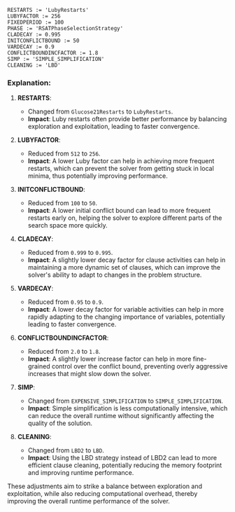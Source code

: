 ```plaintext
RESTARTS := 'LubyRestarts'
LUBYFACTOR := 256
FIXEDPERIOD := 100
PHASE := 'RSATPhaseSelectionStrategy'
CLADECAY := 0.995
INITCONFLICTBOUND := 50
VARDECAY := 0.9
CONFLICTBOUNDINCFACTOR := 1.8
SIMP := 'SIMPLE_SIMPLIFICATION'
CLEANING := 'LBD'
```

### Explanation:
1. **RESTARTS**:
   - Changed from `Glucose21Restarts` to `LubyRestarts`.
   - **Impact**: Luby restarts often provide better performance by balancing exploration and exploitation, leading to faster convergence.

2. **LUBYFACTOR**:
   - Reduced from `512` to `256`.
   - **Impact**: A lower Luby factor can help in achieving more frequent restarts, which can prevent the solver from getting stuck in local minima, thus potentially improving performance.

3. **INITCONFLICTBOUND**:
   - Reduced from `100` to `50`.
   - **Impact**: A lower initial conflict bound can lead to more frequent restarts early on, helping the solver to explore different parts of the search space more quickly.

4. **CLADECAY**:
   - Reduced from `0.999` to `0.995`.
   - **Impact**: A slightly lower decay factor for clause activities can help in maintaining a more dynamic set of clauses, which can improve the solver's ability to adapt to changes in the problem structure.

5. **VARDECAY**:
   - Reduced from `0.95` to `0.9`.
   - **Impact**: A lower decay factor for variable activities can help in more rapidly adapting to the changing importance of variables, potentially leading to faster convergence.

6. **CONFLICTBOUNDINCFACTOR**:
   - Reduced from `2.0` to `1.8`.
   - **Impact**: A slightly lower increase factor can help in more fine-grained control over the conflict bound, preventing overly aggressive increases that might slow down the solver.

7. **SIMP**:
   - Changed from `EXPENSIVE_SIMPLIFICATION` to `SIMPLE_SIMPLIFICATION`.
   - **Impact**: Simple simplification is less computationally intensive, which can reduce the overall runtime without significantly affecting the quality of the solution.

8. **CLEANING**:
   - Changed from `LBD2` to `LBD`.
   - **Impact**: Using the LBD strategy instead of LBD2 can lead to more efficient clause cleaning, potentially reducing the memory footprint and improving runtime performance.

These adjustments aim to strike a balance between exploration and exploitation, while also reducing computational overhead, thereby improving the overall runtime performance of the solver.